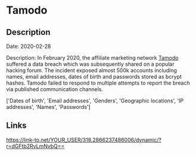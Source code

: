 # Tamodo

## Description

Date: 2020-02-28

Description:
In February 2020, the affiliate marketing network <a href="https://www.tamodo.com/" target="_blank" rel="noopener">Tamodo</a> suffered a data breach which was subsequently shared on a popular hacking forum. The incident exposed almost 500k accounts including names, email addresses, dates of birth and passwords stored as bcrypt hashes. Tamodo failed to respond to multiple attempts to report the breach via published communication channels.


['Dates of birth', 'Email addresses', 'Genders', 'Geographic locations', 'IP addresses', 'Names', 'Passwords']

## Links

https://link-to.net/YOUR_USER/318.2866237486006/dynamic/?r=dGFtb2RvLmNvbQ==